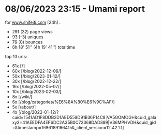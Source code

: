 # 08/06/2023 23:15 - Umami report
for www.shifeiti.com [24h] :

 - 291 (32) page views
 - 93 (-3) uniques
 - 76 (0) bounces
 - 6h 18' 51'' (4h 19' 41'') totaltime


top 10 urls:
 - 61x [/]
 - 60x [/blog/2022-12-09/]
 - 50x [/blog/2023-01-12/]
 - 30x [/blog/2022-12-22/]
 - 16x [/blog/2022-05-07/]
 - 10x [/blog/2023-02-03/]
 - 8x [/wiki/]
 - 6x [/blog/categories/%E6%8A%80%E6%9C%AF/]
 - 5x [/about/]
 - 4x [/blog/2023-01-12/?cuid=1541AD1F8DDB2D1AED559D91B36F14C8|VA5GOMOGH&cuid_galaxy2=41AEEDFA4EF6DC2A35B0C72368DAD899|V36MPHVDH&cuid_gid=&timestamp=1686189166415&_client_version=12.42.1.1]



